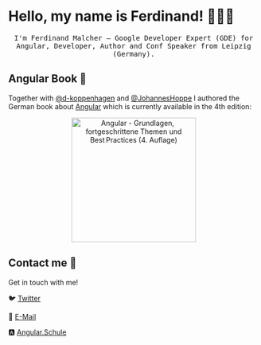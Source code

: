 # Hello, my name is Ferdinand! 👨🏻‍💻

<p align="center">
  <samp>
I'm Ferdinand Malcher – Google Developer Expert (GDE) for Angular, Developer, Author and Conf Speaker from Leipzig (Germany).
  </samp>
</p>

## Angular Book :closed_book: 

Together with [@d-koppenhagen](https://github.com/d-koppenhagen) and [@JohannesHoppe](https://github.com/JohannesHoppe) I authored the German book about [Angular](https://angular.io) which is currently available in the 4th edition:

<p align="center">
  <a href="https://angular-buch.com"><img src="https://angular-buch.com/assets/img/book-cover-v4.png" alt="Angular - Grundlagen, fortgeschrittene Themen und Best Practices (4. Auflage)" width="250"></img></a>
</p>

## Contact me :speech_balloon:

Get in touch with me!

:bird: <a href="https://twitter.com/fmalcher01">Twitter</a>

:e-mail: <a href="mailto:ferdinand@malcher.media">E-Mail</a>

:a: <a href="https://angular.schule">Angular.Schule</a>

